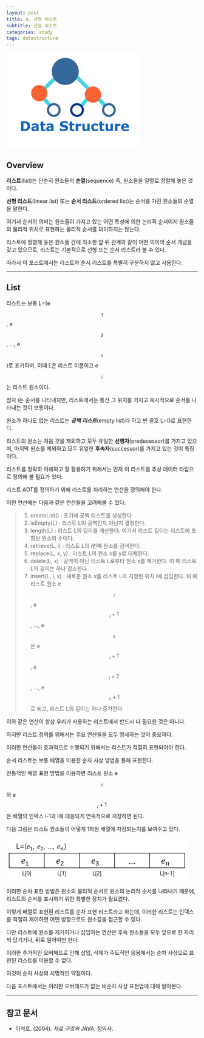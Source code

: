 ```yaml
---
layout: post
title: 4. 선형 리스트
subtitle: 선형 리스트
categories: study
tags: datastructure
---
```


![dslogo](/assets/img/logo/data-structure-logo.png)

## Overview

**리스트**(list)는 단순히 원소들의 **순열**(sequence) 즉, 원소들을 일렬로 정렬해 놓은 것이다.

**선형 리스트**(linear list) 또는 **순서 리스트**(ordered list)는 순서를 가진 원소들의 순열을 말한다.

여기서 순서의 의미는 원소들이 가지고 있는 어떤 특성에 의한 논리적 순서이지 원소들의 물리적 위치로 표현하는 물리적 순서를 의미하지는 않는다.

리스트에 정렬해 놓은 원소들 간에 최소한 앞 뒤 관계와 같이 어떤 의미의 순서 개념을 갖고 있으므로, 리스트는 기본적으로 선형 또는 순서 리스트라 볼 수 있다.

따라서 이 포스트에서는 리스트와 순서 리스트를 특별히 구분하지 않고 사용한다.

***

## List

리스트는 보통 L=(e$$_1$$, e$$_2$$, ..., e$$_n$$)로 표기하며, 이때 L은 리스트 이름이고 e$$_i$$는 리스트 원소이다.

첨자 i는 순서를 나타내지만, 리스트에서는 통산 그 위치를 가지고 묵시적으로 순서를 나타내는 것이 보통이다.

원소가 하나도 없는 리스트는 ***공백 리스트***(empty list)라 하고 빈 괄호 L=()로 표현한다.

리스트의 원소는 처음 것을 제외하고 모두 유일한 **선행자**(predecessor)를 가지고 있으며, 마지막 원소를 제외하고 모두 유일한 **후속자**(successor)를 가지고 있는 것이 특징이다.

리스트를 정확히 이해햐고 잘 활용하기 위해서는 먼저 이 리스트를 추상 데이터 타입으로 정의해 볼 필요가 있다.

리스트 ADT를 정의하기 위해 리스트를 처리하는 연산을 정의해야 한다.

이런 연산에는 다음과 같은 연산들을 고려해볼 수 있다.

> 1. createList() : 초기에 공백 리스트를 생성한다  
> 2. isEmpty(L) : 리스트 L이 공백인지 아닌지 결정한다.  
> 3. length(L) : 리스트 L의 길이를 계산한다. 여기서 리스트 길이는 리스트에 포함된 원소의 수이다.  
> 4. retrieve(L, i) : 리스트 L의 i번째 원소를 검색한다.  
> 5. replace(L, x, y) : 리스트 L의 원소 x를 y로 대체한다.  
> 6. delete(L, x) : 공백이 아닌 리스트 L로부터 원소 x를 제거한다. 이 때 리스트 L의 길이는 하나 감소한다.  
> 7. insert(L, i, x) : 새로운 원소 x를 리스트 L의 지정된 위치 i에 삽입한다. 이 때 리스트 원소 e$$_i$$, e$$_i+1$$, ..., e$$_n$$은 e$$_i+1$$, e$$_i+2$$, ..., e$$_n+1$$로 되고, 리스트 L의 길이는 하나 증가한다.

이와 같은 연산이 항상 우리가 사용하는 리스트에서 반드시 다 필요한 것은 아니다. 

하지만 리스트 정의를 위해서는 주요 연산들을 모두 명세하는 것이 중요하다.

이러한 연산들이 효과적으로 수행되기 위해서는 리스트가 적절히 표현되어야 한다.  

순서 리스트는 보통 배열을 이용한 순차 사상 방법을 통해 표현한다.

전통적인 배열 표현 방법을 이용하면 리스트 원소 e$$_i$$와 e$$_i+1$$은 배열의 인덱스 i-1과 i에 대응되게 연속적으로 저장하면 된다.

다음 그림은 리스트 원소들이 어떻게 1차원 배열에 저장되는지를 보여주고 있다.

![fig_1](/assets/img/study/ds/190718_fig_1.png "배열을 이용한 리스트 L의 순차 사상")

이러한 순차 표현 방법은 원소의 물리적 순서로 원소의 논리적 순서를 나타내기 때문에, 리스트의 순서를 표시하기 위한 특별한 장치가 필요없다.

이렇게 배열로 표현된 리스트를 순차 표현 리스트라고 하는데, 이러한 리스트는 인덱스를 적절히 제어하면 어떤 방향으로도 원소값을 접근할 수 있다.

다만 리스트에 원소를 제거하거나 삽입하는 연산은 후속 원소들을 모두 앞으로 한 자리씩 당기거나, 뒤로 밀어야만 한다.

이러한 추가적인 오버헤드로 인해 삽입, 삭제가 주도적인 응용에서는 순차 사상으로 표현된 리스트를 이용할 수 없다.

이것이 순차 사상의 치명적인 약점이다.

다음 포스트에서는 이러한 오버헤드가 없는 비순차 사상 표현법에 대해 알아본다.

***

## 참고 문서
- 이석호. (2004). *자료 구조와 JAVA*. 정익사.
